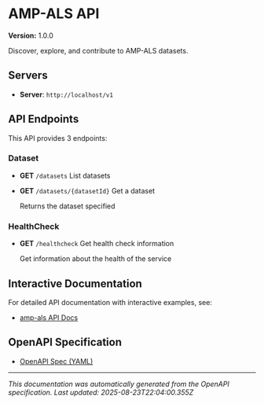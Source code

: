 # AMP-ALS API

**Version:** 1.0.0

Discover, explore, and contribute to AMP-ALS datasets.

## Servers

- **Server**: `http://localhost/v1`

## API Endpoints

This API provides 3 endpoints:

### Dataset

- **GET** `/datasets`
  List datasets

- **GET** `/datasets/{datasetId}`
  Get a dataset

  Returns the dataset specified

### HealthCheck

- **GET** `/healthcheck`
  Get health check information

  Get information about the health of the service

## Interactive Documentation

For detailed API documentation with interactive examples, see:

- [amp-als API Docs](https://sage-bionetworks.github.io/sage-monorepo/apps/amp-als/api-docs/)

## OpenAPI Specification

- [OpenAPI Spec (YAML)](https://github.com/Sage-Bionetworks/sage-monorepo/blob/main/libs/amp-als/api-description/openapi/openapi.yaml)

---

_This documentation was automatically generated from the OpenAPI specification._
_Last updated: 2025-08-23T22:04:00.355Z_
